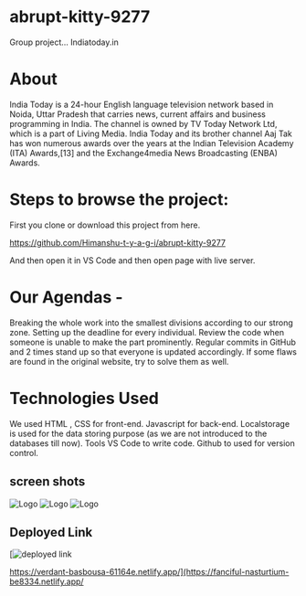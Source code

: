 # abrupt-kitty-9277
Group project... Indiatoday.in
<h1>About</h1>


India Today is a 24-hour English language television network based in Noida, Uttar Pradesh that carries news, current affairs and business programming in India. The channel is owned by TV Today Network Ltd, which is a part of Living Media. India Today and its brother channel Aaj Tak has won numerous awards over the years at the Indian Television Academy (ITA) Awards,[13] and the Exchange4media News Broadcasting (ENBA) Awards.


<h1>Steps to browse the project:</h1>

First you clone or download this project from here.


https://github.com/Himanshu-t-y-a-g-i/abrupt-kitty-9277


And then open it in VS Code and then open page with live server.


<h1>Our Agendas -</h1>

Breaking the whole work into the smallest divisions according to our strong zone.
Setting up the deadline for every individual.
Review the code when someone is unable to make the part prominently.
Regular commits in GitHub and 2 times stand up so that everyone is updated accordingly.
If some flaws are found in the original website, try to solve them as well.

<h1>Technologies Used</h1>

We used HTML , CSS for front-end.
Javascript for back-end.
Localstorage is used for the data storing purpose (as we are not introduced to the databases till now).
Tools
VS Code to write code.
Github to used for version control.


## screen shots

![Logo](https://i.im.ge/2022/11/15/SFkeDM.indiatoday1.png)
![Logo](https://i.im.ge/2022/11/15/SFzMCY.indiatoday2.png)
![Logo](https://i.im.ge/2022/11/15/SFzQvD.indiatoday3.png)

## Deployed Link

[![deployed link](https://img.shields.io/badge/Deployed_Link-000?style=for-the-badge&logo=ko-fi&logoColor=white)


https://verdant-basbousa-61164e.netlify.app/](https://fanciful-nasturtium-be8334.netlify.app/

